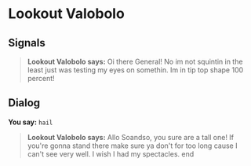 # Lookout Valobolo


## Signals

>**Lookout Valobolo says:** Oi there General! No im not squintin in the least just was testing my eyes on somethin. Im in tip top shape 100 percent!


## Dialog

**You say:** `hail`



>**Lookout Valobolo says:** Allo Soandso, you sure are a tall one! If you're gonna stand there make sure ya don't for too long cause I can't see very well. I wish I had my spectacles.
end

